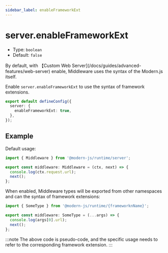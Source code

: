 ```yaml
---
sidebar_label: enableFrameworkExt
---
```


# server.enableFrameworkExt

- Type: `boolean`
- Default: `false`

By default, with 【Custom Web Server](/docs/guides/advanced-features/web-server) enable, Middleware uses the syntax of the Modern.js itself.

Enable `server.enableFrameworkExt` to use the syntax of framework extensions.

```ts title="modern.config.ts"
export default defineConfig({
  server: {
    enableFrameworkExt: true,
  },
});
```

## Example

Default usage:

```ts title="server/index.ts"
import { Middleware } from '@modern-js/runtime/server';

export const middleware: Middleware = (ctx, next) => {
  console.log(ctx.request.url);
  next();
};
```

When enabled, Middleware types will be exported from other namespaces and can the syntax of framework extensions:

```ts title="server/index.ts"
import { SomeType } from '@modern-js/runtime/{frameworknName}';

export const middleware: SomeType = (...args) => {
  console.log(args[0].url);
  next();
};
```

:::note
The above code is pseudo-code, and the specific usage needs to refer to the corresponding framework extension.
:::
